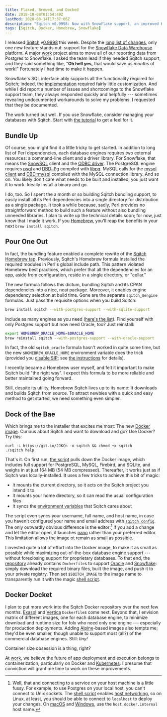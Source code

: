 ```yaml
---
title: Flaked, Brewed, and Docked
date: 2018-10-08T01:54:49Z
lastMod: 2020-08-14T17:37:06Z
description: "Sqitch v0.9998: Now with Snowflake support, an improved Homebrew tap, and the quickest way to get started: the new [Docker image](https://hub.docker.com/r/sqitch/sqitch/)."
tags: [Sqitch, Docker, Homebrew, Snowflake]
---
```


I released [Sqitch] v[0.9998] this week. Despite the [long list of changes],
only one new feature stands out: support for the [Snowflake Data Warehouse]
platform. A major [work] project aims to move all of our reporting data from
Postgres to Snowflake. I asked the team lead if they needed Sqitch support, and
they said something like, "**Oh hell yes,** that would save us *months* of
work!" Fortunately I had time to make it happen.

Snowflake's SQL interface ably supports all the functionality required for
Sqitch; indeed, the [implementation] required fairly little customization. And
while I did report a number of issues and shortcomings to the Snowflake support
team, they always responded quickly and helpfully --- sometimes revealing
undocumented workarounds to solve my problems. I requested that they be
documented.

The work turned out well. If you use Snowflake, consider managing your databases
with Sqitch. Start with [the tutorial] to get a feel for it.

Bundle Up
---------

Of course, you might find it a little tricky to get started. In addition to long
list of Perl dependencies, each database engines requires two external
resources: a command-line client and a driver library. For Snowflake, that means
the [SnowSQL] client and the [ODBC driver]. The PostgreSQL engine requires
[psql] and [DBD::Pg] compiled with [libpq]. MySQL calls for the [mysql client]
and [DBD::mysql] compiled with the MySQL connection library. And so on. You
likely don't care what needs to be built and installed; you just want it to
work. Ideally install a binary and go.

I do, too. So I spent the a month or so building Sqitch bundling support, to
easily install all its Perl dependencies into a single directory for
distribution as a single package. It took a while because, sadly, Perl provides
no straightforward method to build such a feature without also bundling unneeded
libraries. I plan to write up the technical details soon; for now, just know
that I made it work. If you [Homebrew], you'll reap the benefits in your next
`brew install sqitch`.

Pour One Out
------------

In fact, the bundling feature enabled a complete rewrite of the [Sqitch Homebrew
tap]. Previously, Sqitch's Homebrew formula installed the required modules in
Perl's global include path. This pattern violated Homebrew best practices, which
prefer that all the dependencies for an app, aside from configuration, reside in
a single directory, or "cellar."

The new formula follows this dictum, bundling Sqitch and its CPAN dependencies
into a nice, neat package. Moreover, it enables engine dependency selection at
build time. Gone are the separate `sqitch_$engine` formulas. Just pass the
requisite options when you build Sqitch:

``` sh
brew install sqitch --with-postgres-support --with-sqlite-support
```

Include as many engines as you need ([here's the list]). Find yourself with only
Postgres support but now need Oracle, too? Just reinstall:

``` sh
export HOMEBREW_ORACLE_HOME=$ORACLE_HOME
brew reinstall sqitch --with-postgres-support --with-oracle-support
```

In fact, the old `sqitch_oracle` formula hasn't worked in quite some time, but
the new `$HOMEBREW_ORACLE_HOME` environment variable does the trick (provided
you [disable SIP]; see [the instructions] for details).

I recently became a Homebrew user myself, and felt it important to make Sqitch
build "the right way". I expect this formula to be more reliable and better
maintained going forward.

Still, despite its utility, Homebrew Sqitch lives up to its name: It downloads
and builds Sqitch from source. To attract newbies with a quick and easy method
to get started, we need something even simpler.

Dock of the Bae
---------------

Which brings me to the installer that excites me most: The new [Docker image].
Curious about Sqitch and want to download and go? Use Docker? Try this:

```
curl -L https://git.io/JJKCn -o sqitch && chmod +x sqitch
./sqitch help
```

That's it. On first run, [the script] pulls down the Docker image, which
includes full support for PostgreSQL, MySQL, Firebird, and SQLite, and weighs in
at just 164 MB (54 MB compressed). Thereafter, it works just as if Sqitch was
locally-installed. It uses a few tricks to achieve this bit of magic:

*   It mounts the current directory, so it acts on the Sqitch project you
    intend it to
*   It mounts your home directory, so it can read the usual configuration files
*   It syncs the [environment variables] that Sqitch cares about

The script even syncs your username, full name, and host name, in case you
haven't configured your name and email address with [`sqitch config`]. The only
outwardly obvious difference is the editor:[^sqitch-docker-localhost] If you add
a change and let the editor open, it launches [nano] rather than your preferred
editor. This limitation allows the image ot remain as small as possible.

I invested quite a lot of effort into the Docker image, to make it as small as
possible while maximizing out-of-the-box database engine support --- without
foreclosing support for proprietary databases. To that end, the [repository]
already contains `Dockerfile`s to support [Oracle] and [Snowflake]: simply
download the required binary files, built the image, and push it to your private
registry. Then set `$SQITCH_IMAGE` to the image name to transparently run it
with the magic [shell script][the script].

Docker Docket
-------------

I plan to put more work into the Sqitch Docker repository over the next few
months. [Exasol] and [Vertica] `Dockerfile`s come next. Beyond that, I envision
matrix of different images, one for each database engine, to minimize download
and runtime size for folx who need only one engine --- especially for production
deployments. Adding [Alpine]-based images also tempts me; they'd be even
smaller, though unable to support most (all?) of the commercial database
engines. Still: *tiny!*

Container size obsession is a thing, right?

At [work], we believe the future of app deployment and execution belongs to
containerization, particularly on Docker and [Kubernetes]. I presume that
conviction will grant me time to work on these improvements.

  [^sqitch-docker-localhost]: Well, that and connecting to a service on your
    host machine is a little fussy. For example, to use Postgres on your local
    host, you can't connect to Unix sockets. The [shell script][the script]
    enables [host networking], so on Linux, at least, you should be able to
    connect to `localhost` to deploy your changes. On [macOS] and [Windows], use
    the `host.docker.internal` host name.

  [Sqitch]: https://sqitch.org/
  [0.9998]: https://metacpan.org/release/DWHEELER/App-Sqitch-0.9998
    "App-Sqitch v0.9998"
  [long list of changes]:
    https://metacpan.org/source/DWHEELER/App-Sqitch-0.9998/Changes
    "Sqitch v0.9998 Changes"
  [Snowflake Data Warehouse]: https://www.snowflake.net/
  [work]: https://iovation.com/ "iovation, Inc."
  [implementation]:
    https://github.com/sqitchers/sqitch/blob/master/lib/App/Sqitch/Engine/snowflake.pm
    "App::Sqitch::Engine::snowflake"
  [the tutorial]: https://metacpan.org/pod/sqitchtutorial-snowflake
    "A tutorial introduction to Sqitch change management on Snowflake"
  [SnowSQL]: https://docs.snowflake.net/manuals/user-guide/snowsql.html
    "SnowSQL Client for Snowflake"
  [ODBC driver]: https://docs.snowflake.net/manuals/user-guide/odbc.html
    "ODBC Driver for Snowflake"
  [psql]: https://www.postgresql.org/docs/current/app-psql.html
  [DBD::Pg]: https://metacpan.org/module/DBD::Pg
  [libpq]: https://www.postgresql.org/docs/current/libpq.html
  [mysql client]: https://dev.mysql.com/doc/refman/5.7/en/mysql.html
  [DBD::mysql]: https://metacpan.org/module/DBD::mysql
  [Homebrew]: https://brew.sh/
  [Sqitch Homebrew tap]: https://github.com/sqitchers/homebrew-sqitch
  [here's the list]: https://github.com/sqitchers/homebrew-sqitch#supported-database-engines
    "Sqitch Homebrew: Supported Database Engines"
  [disable SIP]: https://www.imore.com/how-turn-system-integrity-protection-macos
  [the instructions]: https://github.com/sqitchers/homebrew-sqitch/#--with-oracle-support
    "Sqitch Homebrew Oracle support"
  [Docker image]: https://hub.docker.com/r/sqitch/sqitch/
    "Sqitch on Docker Hub"
  [the script]:
    https://github.com/sqitchers/docker-sqitch/blob/master/docker-sqitch.sh
    "Sqitch Docker Shell Script"
  [environment variables]: https://metacpan.org/pod/sqitch-environment
    "Environment variables recognized by Sqitch"
  [`sqitch config`]: http://metacpan.org/pod/sqitch-config
  [nano]: https://www.nano-editor.org "Nano Text Editor"
  [repository]: https://github.com/sqitchers/docker-sqitch
    "Sqitch Docker Packaging on GitHub"
  [Oracle]: https://github.com/sqitchers/docker-sqitch/tree/master/oracle/
  	"Sqitch Oracle Docker instructions"
  [Exasol]: https://www.exasol.com/
  [Vertica]: https://vertica.com/ 
  [Alpine]: https://alpinelinux.org/ "Alpine Linux"
  [Snowflake]: https://github.com/sqitchers/docker-sqitch/tree/master/snowflake/
  	"Sqitch Snowflake Docker instructions"
  [Kubernetes]: https://kubernetes.io/
  [host networking]: https://docs.docker.com/network/host/
    "Docker documentation: “Use host networking”"
  [macOS]: https://docs.docker.com/docker-for-mac/networking/#use-cases-and-workarounds
    "Docker documentation: “Networking features in Docker for Mac”"
  [Windows]: https://docs.docker.com/docker-for-windows/networking/#use-cases-and-workarounds
    "Docker documentation: “Networking features in Docker for Windows”"

